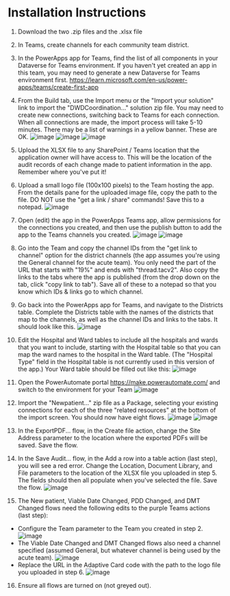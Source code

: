 # Installation Instructions

1. Download the two .zip files and the .xlsx file
2. In Teams, create channels for each community team district.
3. In the PowerApps app for Teams, find the list of all components in your Dataverse for Teams environment. If you haven't yet created an app in this team, you may need to generate a new Dataverse for Teams environment first. https://learn.microsoft.com/en-us/power-apps/teams/create-first-app
4. From the Build tab, use the Import menu or the "Import your solution" link to import the "DWDCoordination..." solution zip file. You may need to create new connections, switching back to Teams for each connection. When all connections are made, the import process will take 5-10 minutes. There may be a list of warnings in a yellow banner. These are OK.
![image](https://github.com/chslemp/Discharge-Without-Delay/assets/56914706/d16e021d-3f61-413a-bb4d-48ba94825b2c) 
![image](https://github.com/chslemp/Discharge-Without-Delay/assets/56914706/a808c452-fa0f-4f5b-add3-aee4f8e05078)
![image](https://github.com/chslemp/Discharge-Without-Delay/assets/56914706/ee027898-ec4d-4031-b1c1-9461e92a2eec)

5. Upload the XLSX file to any SharePoint / Teams location that the application owner will have access to. This will be the location of the audit records of each change made to patient information in the app. Remember where you've put it!
6. Upload a small logo file (100x100 pixels) to the Team hosting the app. From the details pane for the uploaded image file, copy the path to the file. DO NOT use the "get a link / share" commands! Save this to a notepad.
![image](https://github.com/chslemp/Discharge-Without-Delay/assets/56914706/1c8ef629-6080-4868-87c4-4fe1864d868b)

7. Open (edit) the app in the PowerApps Teams app, allow permissions for the connections you created, and then use the publish button to add the app to the Teams channels you created. 
![image](https://github.com/chslemp/Discharge-Without-Delay/assets/56914706/f219d527-8a3a-4ff6-87ae-5ac2af72d2f9)
![image](https://github.com/chslemp/Discharge-Without-Delay/assets/56914706/136d8510-ce02-423d-8e5b-f4017e91a530)

8. Go into the Team and copy the channel IDs from the "get link to channel" option for the district channels (the app assumes you're using the General channel for the acute team). You only need the part of the URL that starts with "19%" and ends with "thread.tacv2". Also copy the links to the tabs where the app is published (from the drop down on the tab, click "copy link to tab"). Save all of these to a notepad so that you know which IDs & links go to which channel.

9. Go back into the PowerApps app for Teams, and navigate to the Districts table. Complete the Districts table with the names of the districts that map to the channels, as well as the channel IDs and links to the tabs. It should look like this. 
![image](https://user-images.githubusercontent.com/56914706/224298151-73bbfd37-9171-47fc-9876-c7ac5964c519.png)

10. Edit the Hospital and Ward tables to include all the hospitals and wards that you want to include, starting with the Hospital table so that you can map the ward names to the hospital in the Ward table. (The "Hospital Type" field in the Hospital table is not currently used in this version of the app.) Your Ward table should be filled out like this:
![image](https://github.com/chslemp/Discharge-Without-Delay/assets/56914706/f5eb44fd-9c41-456b-ac90-1fb3e487dc73)

11. Open the PowerAutomate portal https://make.powerautomate.com/ and switch to the environment for your Team
![image](https://github.com/chslemp/Discharge-Without-Delay/assets/56914706/d63b3c79-a5c2-48da-8110-2d3778945179)

12. Import the "Newpatient..." zip file as a Package, selecting your existing connections for each of the three "related resources" at the bottom of the import screen. You should now have eight flows.
![image](https://github.com/chslemp/Discharge-Without-Delay/assets/56914706/af763f3e-4545-49fc-9472-ce67aa3a1d31)
![image](https://github.com/chslemp/Discharge-Without-Delay/assets/56914706/d515e4f6-4d22-474a-b0cd-284b8d45b2c8)

13. In the ExportPDF... flow, in the Create file action, change the Site Address parameter to the location where the exported PDFs will be saved. Save the flow.

14. In the Save Audit... flow, in the Add a row into a table action (last step), you will see a red error. Change the Location, Document Library, and File parameters to the location of the XLSX file you uploaded in step 5. The fields should then all populate when you've selected the file. Save the flow.
![image](https://github.com/chslemp/Discharge-Without-Delay/assets/56914706/1a53f790-a4c4-4cc5-83ec-707c8d7df798)

15. The New patient, Viable Date Changed, PDD Changed, and DMT Changed flows need the following edits to the purple Teams actions (last step):
- Configure the Team parameter to the Team you created in step 2. 
![image](https://github.com/chslemp/Discharge-Without-Delay/assets/56914706/f0577976-debf-40bd-98bc-1004793c0d71)
- The Viable Date Changed and DMT Changed flows also need a channel specified (assumed General, but whatever channel is being used by the acute team).
![image](https://github.com/chslemp/Discharge-Without-Delay/assets/56914706/4bdeb817-0dbb-46e2-a296-dce16ec0bb6e)
- Replace the URL in the Adaptive Card code with the path to the logo file you uploaded in step 6.
![image](https://github.com/chslemp/Discharge-Without-Delay/assets/56914706/131293e0-5c67-44c2-93c9-fd70bf1ea576)

16. Ensure all flows are turned on (not greyed out).
